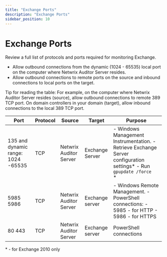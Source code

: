 ```yaml
---
title: "Exchange Ports"
description: "Exchange Ports"
sidebar_position: 10
---
```


# Exchange Ports

Review a full list of protocols and ports required for monitoring Exchange.

- Allow outbound connections from the dynamic (1024 - 65535) local port on the computer where
  Netwrix Auditor Server resides.
- Allow outbound connections to remote ports on the source and inbound connections to local ports on
  the target.

Tip for reading the table: For example, on the computer where Netwrix Auditor Server resides
(source), allow outbound connections to remote 389 TCP port. On domain controllers in your domain
(target), allow inbound connections to the local 389 TCP port.

| Port                               | Protocol | Source                 | Target          | Purpose                                                                                                                |
| ---------------------------------- | -------- | ---------------------- | --------------- | ---------------------------------------------------------------------------------------------------------------------- |
| 135 and dynamic range: 1024 -65535 | TCP      | Netwrix Auditor Server | Exchange Server | - Windows Management Instrumentation. - Retrieve Exchange Server configuration settings\* - Run `gpupdate /force   `\* |
| 5985 5986                          | TCP      | Netwrix Auditor Server | Exchange server | - Windows Remote Management. - PowerShell connections: - 5985 - for HTTP - 5986 - for HTTPS                            |
| 80 443                             | TCP      | Netwrix Auditor Server | Exchange server | PowerShell connections                                                                                                 |

\* - for Exchange 2010 only
